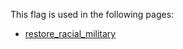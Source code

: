 This flag is used in the following pages:
 - [restore_racial_military](../events/restore_racial_military.md)
